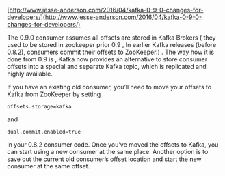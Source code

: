 [http://www.jesse-anderson.com/2016/04/kafka-0-9-0-changes-for-developers/](http://www.jesse-anderson.com/2016/04/kafka-0-9-0-changes-for-developers/)

The 0.9.0 consumer assumes all offsets are stored in Kafka Brokers \( they used to be stored in zookeeper prior 0.9 , In earlier Kafka releases \(before 0.8.2\), consumers commit their offsets to ZooKeeper.\) . The way how it is done from 0.9 is ,  Kafka now provides an alternative to store consumer offsets into a special and separate Kafka topic, which is replicated and highly available.



 If you have an existing old consumer, you’ll need to move your offsets to Kafka from ZooKeeper by setting

`offsets.storage=kafka`

and

`dual.commit.enabled=true`

in your 0.8.2 consumer code. Once you’ve moved the offsets to Kafka, you can start using a new consumer at the same place. Another option is to save out the current old consumer’s offset location and start the new consumer at the same offset.

